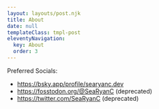 ```yaml
---
layout: layouts/post.njk
title: About
date: null
templateClass: tmpl-post
eleventyNavigation:
  key: About
  order: 3
---
```


Preferred Socials:
 * https://bsky.app/profile/searyanc.dev
 * https://fosstodon.org/@SeaRyanC (deprecated)
 * https://twitter.com/SeaRyanC (deprecated)
